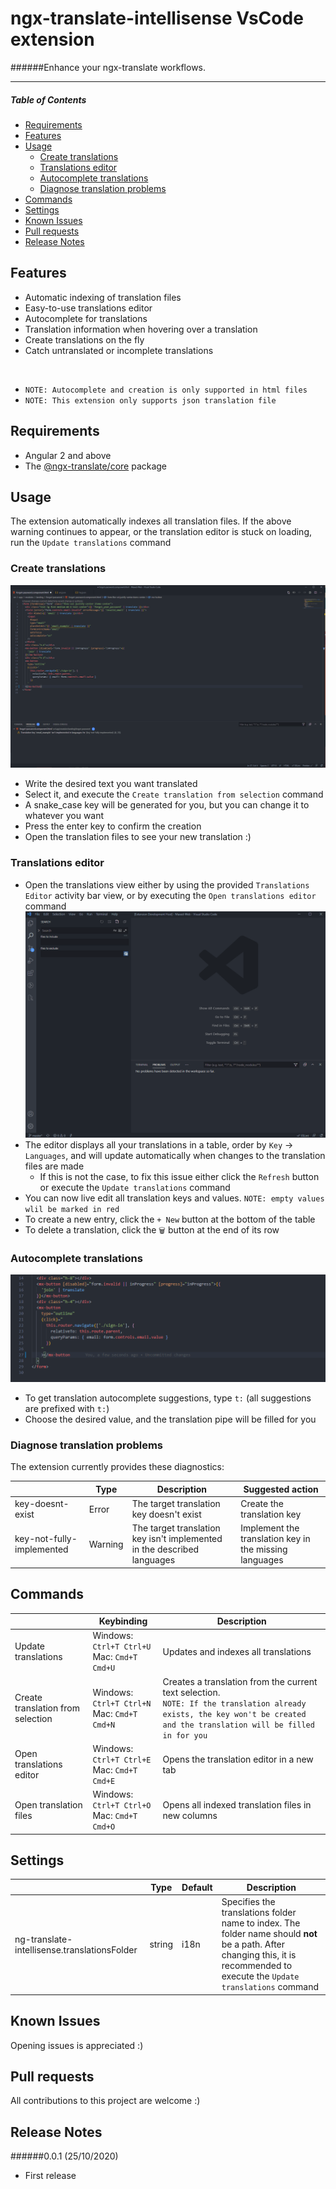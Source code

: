 # ngx-translate-intellisense VsCode extension

######Enhance your ngx-translate workflows.

---

##### Table of Contents

- [Requirements](#requirements)
- [Features](#features)
- [Usage](#usage)
  - [Create translations](#createtranslations)
  - [Translations editor](#translationseditor)
  - [Autocomplete translations](#autocompletetranslations)
  - [Diagnose translation problems](#diagnosetranslationproblems)
- [Commands](#commands)
- [Settings](#settings)
- [Known Issues](#knownissues)
- [Pull requests](#pullrequests)
- [Release Notes](#releasenotes)

## Features

- Automatic indexing of translation files
- Easy-to-use translations editor
- Autocomplete for translations
- Translation information when hovering over a translation
- Create translations on the fly
- Catch untranslated or incomplete translations

<br />

- `NOTE: Autocomplete and creation is only supported in html files`
- `NOTE: This extension only supports json translation file`

## Requirements

- Angular 2 and above
- The [@ngx-translate/core](https://github.com/ngx-translate/core "Open ngx-translate on GitHub") package

## Usage

The extension automatically indexes all translation files. If the above warning continues to appear, or the translation editor is stuck on loading, run the `Update translations` command

### Create translations

![Translation creation demo](docs/demo_create.gif)

- Write the desired text you want translated
- Select it, and execute the `Create translation from selection` command
- A snake_case key will be generated for you, but you can change it to whatever you want
- Press the enter key to confirm the creation
- Open the translation files to see your new translation :)

### Translations editor

- Open the translations view either by using the provided `Translations Editor` activity bar view, or by executing the `Open translations editor` command
  ![Open editor demo](docs/demo_open_editor.gif)
- The editor displays all your translations in a table, order by `Key` -> `Languages`, and will update automatically when changes to the translation files are made
  - If this is not the case, to fix this issue either click the `Refresh` button or execute the `Update translations` command
- You can now live edit all translation keys and values. `NOTE: empty values wlil be marked in red`
- To create a new entry, click the `+ New` button at the bottom of the table
- To delete a translation, click the `🗑️` button at the end of its row

### Autocomplete translations

![Translation autocomplete demo](docs/demo_autocomplete.gif)

- To get translation autocomplete suggestions, type `t:` (all suggestions are prefixed with `t:`)
- Choose the desired value, and the translation pipe will be filled for you

### Diagnose translation problems

The extension currently provides these diagnostics:

|                           | Type    | Description                                                             | Suggested action                                       |
| ------------------------- | ------- | ----------------------------------------------------------------------- | ------------------------------------------------------ |
| key-doesnt-exist          | Error   | The target translation key doesn't exist                                | Create the translation key                             |
| key-not-fully-implemented | Warning | The target translation key isn't implemented in the described languages | Implement the translation key in the missing languages |

## Commands

|                                   | Keybinding                                        | Description                                                                                                                                                                     |
| --------------------------------- | ------------------------------------------------- | ------------------------------------------------------------------------------------------------------------------------------------------------------------------------------- |
| Update translations               | Windows: `Ctrl+T Ctrl+U` <br/> Mac: `Cmd+T Cmd+U` | Updates and indexes all translations                                                                                                                                            |
| Create translation from selection | Windows: `Ctrl+T Ctrl+N` <br/> Mac: `Cmd+T Cmd+N` | Creates a translation from the current text selection. <br /> `NOTE: If the translation already exists, the key won't be created and the translation will be filled in for you` |
| Open translations editor          | Windows: `Ctrl+T Ctrl+E` <br/> Mac: `Cmd+T Cmd+E` | Opens the translation editor in a new tab                                                                                                                                       |
| Open translation files            | Windows: `Ctrl+T Ctrl+O` <br/> Mac: `Cmd+T Cmd+O` | Opens all indexed translation files in new columns                                                                                                                              |

## Settings

|                                              | Type   | Default | Description                                                                                                                                                                    |
| -------------------------------------------- | ------ | ------- | ------------------------------------------------------------------------------------------------------------------------------------------------------------------------------ |
| ng-translate-intellisense.translationsFolder | string | i18n    | Specifies the translations folder name to index. The folder name should **not** be a path. After changing this, it is recommended to execute the `Update translations` command |

## Known Issues

Opening issues is appreciated :)

## Pull requests

All contributions to this project are welcome :)

## Release Notes

######0.0.1 (25/10/2020)

- First release

